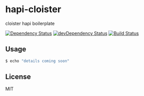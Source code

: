 # hapi-cloister

cloister hapi boilerplate

[![Dependency Status](https://david-dm.org/cloister2015/hapi-cloister.svg)](https://david-dm.org/cloister2015/hapi-cloister)
[![devDependency Status](https://david-dm.org/cloister2015/hapi-cloister/dev-status.svg?theme=shields.io)](https://david-dm.org/cloister2015/hapi-cloister#info=devDependencies)
[![Build Status](https://travis-ci.org/cloister2015/hapi-cloister.svg?branch=master)](https://travis-ci.org/cloister2015/hapi-cloister)


## Usage

```bash
$ echo "details coming soon"
```


## License

MIT
